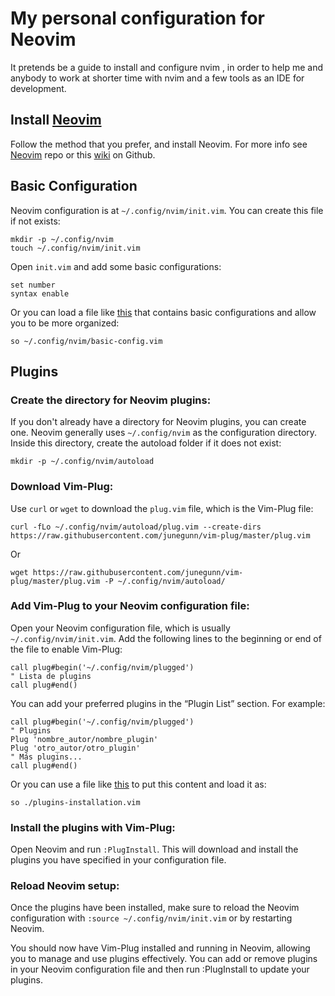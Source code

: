 # My personal configuration for Neovim
It pretends be a guide to install and configure nvim , in order to help me and 
anybody to work at shorter time with nvim and a few tools as an IDE for 
development.

## Install [**Neovim**](https://neovim.io/)
Follow the method that you prefer, and install Neovim. For more info see [Neovim](https://github.com/neovim/neovim) 
repo or this [wiki](https://github.com/neovim/neovim/wiki/Installing-Neovim) on Github.

## Basic Configuration
Neovim configuration is at  `~/.config/nvim/init.vim`. You can create this file
if not exists:
``````
mkdir -p ~/.config/nvim
touch ~/.config/nvim/init.vim
``````
Open `init.vim` and add some basic configurations:
```
set number
syntax enable
```
Or you can load a file like [this](./basic-config.vim) that contains basic configurations and allow
you to be more organized:
``````
so ~/.config/nvim/basic-config.vim
``````
## Plugins
### Create the directory for Neovim plugins:
If you don't already have a directory for Neovim plugins, you can create one. 
Neovim generally uses ``~/.config/nvim`` as the configuration directory. Inside 
this directory, create the autoload folder if it does not exist:
```
mkdir -p ~/.config/nvim/autoload
``````
### Download Vim-Plug:
Use ``curl`` or ``wget`` to download the ``plug.vim`` file, which is the Vim-Plug file:
```
curl -fLo ~/.config/nvim/autoload/plug.vim --create-dirs https://raw.githubusercontent.com/junegunn/vim-plug/master/plug.vim
```
Or
```
wget https://raw.githubusercontent.com/junegunn/vim-plug/master/plug.vim -P ~/.config/nvim/autoload/
```
### Add Vim-Plug to your Neovim configuration file:
Open your Neovim configuration file, which is usually ``~/.config/nvim/init.vim``. 
Add the following lines to the beginning or end of the file to enable Vim-Plug:
```
call plug#begin('~/.config/nvim/plugged')
" Lista de plugins
call plug#end()
```
You can add your preferred plugins in the “Plugin List” section. For example:
```
call plug#begin('~/.config/nvim/plugged')
" Plugins
Plug 'nombre_autor/nombre_plugin'
Plug 'otro_autor/otro_plugin'
" Más plugins...
call plug#end()
```
Or you can use a file like [this](./plugins-installation.vim) to put this content and load it as:
```
so ./plugins-installation.vim
```
### Install the plugins with Vim-Plug:
Open Neovim and run ``:PlugInstall``. This will download and install the plugins 
you have specified in your configuration file.

### Reload Neovim setup:
Once the plugins have been installed, make sure to reload the Neovim configuration 
with ``:source ~/.config/nvim/init.vim`` or by restarting Neovim.

You should now have Vim-Plug installed and running in Neovim, allowing you 
to manage and use plugins effectively. You can add or remove plugins in your 
Neovim configuration file and then run :PlugInstall to update your plugins.
